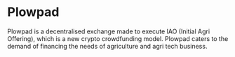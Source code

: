 # Plowpad
Plowpad is a decentralised exchange made to execute IAO (Initial Agri Offering), which is a new crypto crowdfunding model. Plowpad caters to the demand of financing the needs of agriculture and agri tech business.
